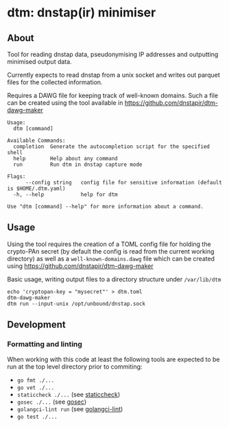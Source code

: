 # dtm: dnstap(ir) minimiser

## About

Tool for reading dnstap data, pseudonymising IP addresses and outputting minimised output data.

Currently expects to read dnstap from a unix socket and writes out parquet
files for the collected information.

Requires a DAWG file for keeping track of well-known domains. Such a file can
be created using the tool available in
<https://github.com/dnstapir/dtm-dawg-maker>

```text
Usage:
  dtm [command]

Available Commands:
  completion  Generate the autocompletion script for the specified shell
  help        Help about any command
  run         Run dtm in dnstap capture mode

Flags:
      --config string   config file for sensitive information (default is $HOME/.dtm.yaml)
  -h, --help            help for dtm

Use "dtm [command] --help" for more information about a command.
```

## Usage

Using the tool requires the creation of a TOML config file for holding the
crypto-PAn secret (by default the config is read from the current working
 directory) as well as a `well-known-domains.dawg` file which can be created
using <https://github.com/dnstapir/dtm-dawg-maker>

Basic usage, writing output files to a directory structure under `/var/lib/dtm`

```text
echo 'cryptopan-key = "mysecret"' > dtm.toml
dtm-dawg-maker
dtm run --input-unix /opt/unbound/dnstap.sock
```

## Development

### Formatting and linting

When working with this code at least the following tools are expected to be
run at the top level directory prior to commiting:

* `go fmt ./...`
* `go vet ./...`
* `staticcheck ./...` (see [staticcheck](https://staticcheck.io))
* `gosec ./...` (see [gosec](https://github.com/securego/gosec))
* `golangci-lint run` (see [golangci-lint](https://golangci-lint.run))
* `go test ./...`
